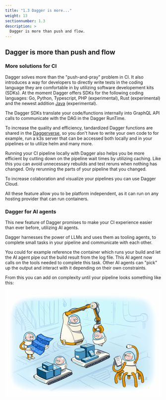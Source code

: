 ```yaml
---
title: "1.3 Dagger is more..."
weight: 13
sectionnumber: 1.3
description: >
  Dagger is more than push and flow.
---
```



## Dagger is more than push and flow


### More solutions for CI

Dagger solves more than the "push-and-pray" problem in CI.
It also introduces a way for developers to directly write tests in the coding language they are comfortable in by utilizing software developement kits (SDKs).
At the moment Dagger offers SDKs for the following coding languages: Go, Python, Typescript, PHP (experimental), Rust (experimental) and the newest addition [Java](https://dagger.io/blog/java-sdk) (experimental).

The Dagger SDKs translate your code/functions internally into GraphQL API calls to communicate with the DAG in the Dagger RunTime.

To increase the quality and efficiency, tandardized Dagger functions are shared in the [Daggerverse](https://daggerverse.dev/), so you don't have to write your own code to for example, run a k3s server that can be accessed both locally and in your pipelines or to utilize helm and many more.

Running your CI pipeline locally with Dagger also helps you be more efficient by cutting down on the pipeline wait times by utilizing caching. Like this you can avoid unnecessary rebuilds and test reruns when nothing has changed. Only rerunning the parts of your pipeline that you changed.

To increase colaboration and visualize your pipelines you can use Dagger Cloud.

All these feature allow you to be platform independent, as it can run on any hosting provider that can run containers.


### Dagger for AI agents

This new feature of Dagger promises to make your CI experience easier than ever before, utilizing AI agents.

Dagger harnesses the power of LLMs and uses them as tooling agents, to complete small tasks in your pipeline and communicate with each other.

You could for example reference the container which runs your build and let the AI agent pipe out the build result from the log file. This AI agent now calls on the tools needed to complete this task. Other AI agents can "pick" up the output and interact with it depending on their own constraints.

From this you can add on complexity until your pipeline looks something like this:

![Picture Robots](dagger-factory.jpg)

